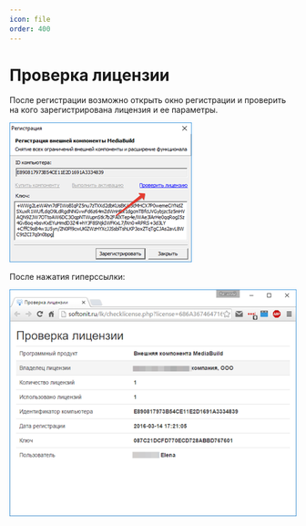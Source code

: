 ```yaml
---
icon: file
order: 400
---
```


# Проверка лицензии

После регистрации возможно открыть окно регистрации и проверить на кого зарегистрирована лицензия и ее параметры.

![Окно регистрации](static/01_ПроверкаЛицензии.png)

После нажатия гиперссылки:

![Проверка лицензии](static/02_ПроверкаЛицензии.png)
